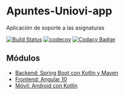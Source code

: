 # Apuntes-Uniovi-app

Aplicación de soporte a las asignaturas

[![Build Status](https://travis-ci.org/Arquisoft/parti4b.svg?branch=master)](https://travis-ci.org/github/igm1990/Apuntes-Uniovi-app)
[![codecov](https://codecov.io/gh/igm1990/apuntes-Uniovi-app-backend/branch/develop/graph/badge.svg)](https://codecov.io/gh/igm1990/apuntes-Uniovi-app-backend)
[![Codacy Badge](https://api.codacy.com/project/badge/Grade/3f0e9976e9594596b386eea7b1d592ed)](https://www.codacy.com/manual/igm1990/Apuntes-Uniovi-app?utm_source=github.com&amp;utm_medium=referral&amp;utm_content=igm1990/Apuntes-Uniovi-app&amp;utm_campaign=Badge_Grade)

## Módulos

- [Backend: Spring Boot con Kotlin y Maven](https://github.com/igm1990/apuntes-Uniovi-app-backend)
- [Frontend: Angular 10](https://github.com/igm1990/curso_avanzado_angular)
- [Móvil: Android con Kotlin](https://github.com/igm1990/apuntes-Uniovi-app-android)
